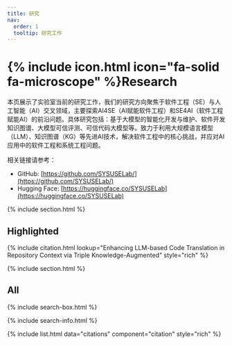 ```yaml
---
title: 研究
nav:
  order: 1
  tooltip: 研究工作
---
```


# {% include icon.html icon="fa-solid fa-microscope" %}Research

本页展示了实验室当前的研究工作，我们的研究方向聚焦于软件工程（SE）与人工智能（AI）交叉领域，主要探索AI4SE（AI赋能软件工程）和SE4AI（软件工程赋能AI）的前沿问题。具体研究包括：基于大模型的智能化开发与维护、软件开发知识图谱、大模型可信评测、可信代码大模型等。致力于利用大规模语言模型（LLM）、知识图谱（KG）等先进AI技术，解决软件工程中的核心挑战，并应对AI应用中的软件工程和系统工程问题。

相关链接请参考：
- GitHub: [https://github.com/SYSUSELab/](https://github.com/SYSUSELab/)
- Hugging Face: [https://huggingface.co/SYSUSELab](https://huggingface.co/SYSUSELab)

{% include section.html %}

## Highlighted

{% include citation.html lookup="Enhancing LLM-based Code Translation in Repository Context via Triple Knowledge-Augmented" style="rich" %}

{% include section.html %}

## All

{% include search-box.html %}

{% include search-info.html %}

{% include list.html data="citations" component="citation" style="rich" %}
